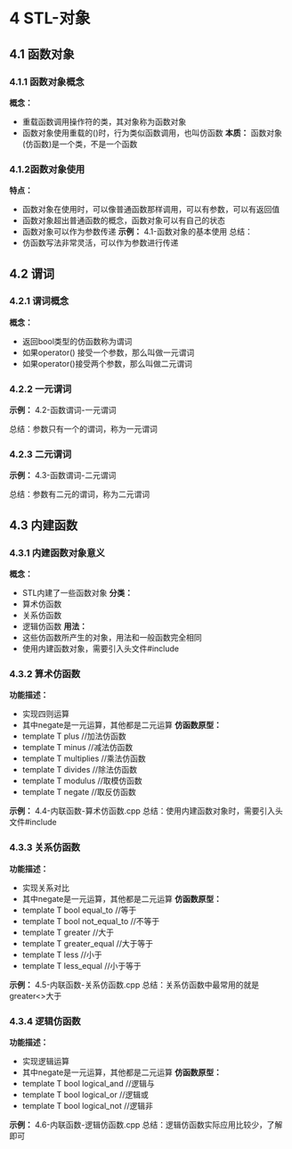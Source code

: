 # 4 STL-对象
## 4.1 函数对象
### 4.1.1 函数对象概念
**概念：**
- 重载函数调用操作符的类，其对象称为函数对象
- 函数对象使用重载的()时，行为类似函数调用，也叫仿函数
**本质：**
函数对象(仿函数)是一个类，不是一个函数

### 4.1.2函数对象使用
**特点：**
- 函数对象在使用时，可以像普通函数那样调用，可以有参数，可以有返回值
- 函数对象超出普通函数的概念，函数对象可以有自己的状态
- 函数对象可以作为参数传递
**示例：** 4.1-函数对象的基本使用
总结：
- 仿函数写法非常灵活，可以作为参数进行传递

## 4.2 谓词
### 4.2.1 谓词概念
**概念：**
- 返回bool类型的仿函数称为谓词
- 如果operator() 接受一个参数，那么叫做一元谓词
- 如果operator()接受两个参数，那么叫做二元谓词

### 4.2.2 一元谓词
**示例：** 4.2-函数谓词-一元谓词

总结：参数只有一个的谓词，称为一元谓词

### 4.2.3 二元谓词
**示例：** 4.3-函数谓词-二元谓词

总结：参数有二元的谓词，称为二元谓词

## 4.3 内建函数
### 4.3.1 内建函数对象意义
**概念：**
- STL内建了一些函数对象
**分类：**
- 算术仿函数
- 关系仿函数
- 逻辑仿函数
**用法：**
- 这些仿函数所产生的对象，用法和一般函数完全相同
- 使用内建函数对象，需要引入头文件#include<functional>

### 4.3.2 算术仿函数
**功能描述：**
- 实现四则运算
- 其中negate是一元运算，其他都是二元运算
**仿函数原型：**
- template<class T> T plus<T>       //加法仿函数
- template<class T> T minus<T>      //减法仿函数
- template<class T> T multiplies<T> //乘法仿函数
- template<class T> T divides<T>    //除法仿函数
- template<class T> T modulus<T>    //取模仿函数
- template<class T> T negate<T>     //取反仿函数

**示例：** 4.4-内联函数-算术仿函数.cpp
总结：使用内建函数对象时，需要引入头文件#include<functional>

### 4.3.3 关系仿函数
**功能描述：**
- 实现关系对比
- 其中negate是一元运算，其他都是二元运算
**仿函数原型：**
- template<class T> T bool equal_to<T>          //等于
- template<class T> T bool not_equal_to<T>      //不等于
- template<class T> T greater<T>                //大于
- template<class T> T greater_equal<T>          //大于等于
- template<class T> T less<T>                   //小于
- template<class T> T less_equal<T>             //小于等于

**示例：** 4.5-内联函数-关系仿函数.cpp
总结：关系仿函数中最常用的就是greater<>大于

### 4.3.4 逻辑仿函数
**功能描述：**
- 实现逻辑运算
- 其中negate是一元运算，其他都是二元运算
**仿函数原型：**
- template<class T> T bool logical_and<T>      //逻辑与
- template<class T> T bool logical_or<T>       //逻辑或
- template<class T> T bool logical_not<T>      //逻辑非

**示例：** 4.6-内联函数-逻辑仿函数.cpp
总结：逻辑仿函数实际应用比较少，了解即可

